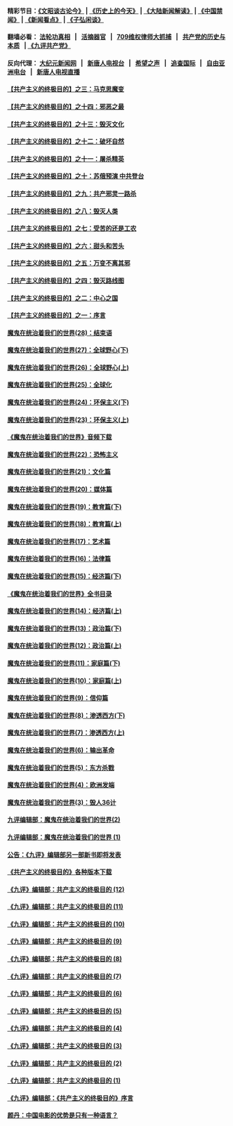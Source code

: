#### 精彩节目：[《文昭谈古论今》](http://134.209.198.168/wenzhao) | [《历史上的今天》](http://134.209.198.168/today-in-history) | [《大陆新闻解读》](http://134.209.198.168/ntdtv-comedy) | [《中国禁闻》](http://134.209.198.168/ntdtv-news) | [《新闻看点》](http://134.209.198.168/news-insight) | [《子弘闲谈》](http://134.209.198.168/zihongxiantan/) 

  #### 翻墙必看： [法轮功真相](http://134.209.198.168:10000/videos/truth.html) &nbsp;&nbsp;|&nbsp;&nbsp; [活摘器官](http://134.209.198.168:10000/videos/res/Organs/) &nbsp;&nbsp;|&nbsp;&nbsp; [709维权律师大抓捕](http://134.209.198.168:10000/videos/709/) &nbsp;&nbsp;|&nbsp;&nbsp; [共产党的历史与本质](http://134.209.198.168:10000/videos/ccp.html) &nbsp;&nbsp;| [《九评共产党》](http://134.209.198.168:10000/videos/jiuping/) 

#### 反向代理： [大纪元新闻网](http://134.209.198.168:10080/) &nbsp;&nbsp;|&nbsp;&nbsp; [新唐人电视台](http://134.209.198.168:8000/) &nbsp;&nbsp;|&nbsp;&nbsp; [希望之声](http://134.209.198.168:8200/) &nbsp;&nbsp;|&nbsp;&nbsp; [追查国际](http://134.209.198.168:10010/) &nbsp;&nbsp;|&nbsp;&nbsp; [自由亚洲电台](http://134.209.198.168:9800/) &nbsp;&nbsp;|&nbsp;&nbsp; [新唐人电视直播](http://134.209.198.168/) 

#### [【共产主义的终极目的】之三：马克思魔变](../pages/nsc422/n11061941.md?t=04031537) 

#### [【共产主义的终极目的】之十四：邪恶之最](../pages/nsc422/n11150249.md?t=04031537) 

#### [【共产主义的终极目的】之十三：毁灭文化](../pages/nsc422/n11135227.md?t=04031537) 

#### [【共产主义的终极目的】之十二：破坏自然](../pages/nsc422/n11135214.md?t=04031537) 

#### [【共产主义的终极目的】之十一：屠杀精英](../pages/nsc422/n11118442.md?t=04031537) 

#### [【共产主义的终极目的】之十：苏俄预演 中共登台](../pages/nsc422/n11118424.md?t=04031537) 

#### [【共产主义的终极目的】之九：共产邪灵一路杀](../pages/nsc422/n11114139.md?t=04031537) 

#### [【共产主义的终极目的】之八：毁灭人类](../pages/nsc422/n11108503.md?t=04031537) 

#### [【共产主义的终极目的】之七：受苦的还是工农](../pages/nsc422/n11101809.md?t=04031537) 

#### [【共产主义的终极目的】之六：甜头和苦头](../pages/nsc422/n11096971.md?t=04031537) 

#### [【共产主义的终极目的】之五：万变不离其邪](../pages/nsc422/n11091285.md?t=04031537) 

#### [【共产主义的终极目的】之四：毁灭路线图](../pages/nsc422/n11086284.md?t=04031537) 

#### [【共产主义的终极目的】之二：中心之国](../pages/nsc422/n11047728.md?t=04031537) 

#### [【共产主义的终极目的】之一：序言](../pages/nsc422/n11086077.md?t=04031537) 

#### [魔鬼在统治着我们的世界(28)：结束语](../pages/nsc422/n10936246.md?t=04031537) 

#### [魔鬼在统治着我们的世界(27)：全球野心(下)](../pages/nsc422/n10928319.md?t=04031537) 

#### [魔鬼在统治着我们的世界(26)：全球野心(上)](../pages/nsc422/n10900318.md?t=04031537) 

#### [魔鬼在统治着我们的世界(25)：全球化](../pages/nsc422/n10788205.md?t=04031537) 

#### [魔鬼在统治着我们的世界(24)：环保主义(下)](../pages/nsc422/n10695307.md?t=04031537) 

#### [魔鬼在统治着我们的世界(23)：环保主义(上)](../pages/nsc422/n10688613.md?t=04031537) 

#### [《魔鬼在统治着我们的世界》音频下载](../pages/nsc422/n10635553.md?t=04031537) 

#### [魔鬼在统治着我们的世界(22)：恐怖主义](../pages/nsc422/n10614727.md?t=04031537) 

#### [魔鬼在统治着我们的世界(21)：文化篇](../pages/nsc422/n10597706.md?t=04031537) 

#### [魔鬼在统治着我们的世界(20)：媒体篇](../pages/nsc422/n10586579.md?t=04031537) 

#### [魔鬼在统治着我们的世界(19)：教育篇(下)](../pages/nsc422/n10564808.md?t=04031537) 

#### [魔鬼在统治着我们的世界(18)：教育篇(上)](../pages/nsc422/n10526970.md?t=04031537) 

#### [魔鬼在统治着我们的世界(17)：艺术篇](../pages/nsc422/n10499093.md?t=04031537) 

#### [魔鬼在统治着我们的世界(16)：法律篇](../pages/nsc422/n10485969.md?t=04031537) 

#### [魔鬼在统治着我们的世界(15)：经济篇(下)](../pages/nsc422/n10469975.md?t=04031537) 

#### [《魔鬼在统治着我们的世界》全书目录](../pages/nsc422/n10464261.md?t=04031537) 

#### [魔鬼在统治着我们的世界(14)：经济篇(上)](../pages/nsc422/n10457370.md?t=04031537) 

#### [魔鬼在统治着我们的世界(13)：政治篇(下)](../pages/nsc422/n10448270.md?t=04031537) 

#### [魔鬼在统治着我们的世界(12)：政治篇(上)](../pages/nsc422/n10444576.md?t=04031537) 

#### [魔鬼在统治着我们的世界(11)：家庭篇(下)](../pages/nsc422/n10440961.md?t=04031537) 

#### [魔鬼在统治着我们的世界(10)：家庭篇(上)](../pages/nsc422/n10435448.md?t=04031537) 

#### [魔鬼在统治着我们的世界(9)：信仰篇](../pages/nsc422/n10432159.md?t=04031537) 

#### [魔鬼在统治着我们的世界(8)：渗透西方(下)](../pages/nsc422/n10429603.md?t=04031537) 

#### [魔鬼在统治着我们的世界(7)：渗透西方(上)](../pages/nsc422/n10426013.md?t=04031537) 

#### [魔鬼在统治着我们的世界(6)：输出革命](../pages/nsc422/n10421536.md?t=04031537) 

#### [魔鬼在统治着我们的世界(5)：东方杀戮](../pages/nsc422/n10417707.md?t=04031537) 

#### [魔鬼在统治着我们的世界(4)：欧洲发端](../pages/nsc422/n10414890.md?t=04031537) 

#### [魔鬼在统治着我们的世界(3)：毁人36计](../pages/nsc422/n10411583.md?t=04031537) 

#### [九评编辑部：魔鬼在统治着我们的世界(2)](../pages/nsc422/n10410036.md?t=04031537) 

#### [九评编辑部：魔鬼在统治着我们的世界 (1)](../pages/nsc422/n10406825.md?t=04031537) 

#### [公告：《九评》编辑部另一部新书即将发表](../pages/nsc422/n10405104.md?t=04031537) 

#### [《共产主义的终极目的》各种版本下载](../pages/nsc422/n10022138.md?t=04031537) 

#### [《九评》编辑部：共产主义的终极目的 (12)](../pages/nsc422/n9933272.md?t=04031537) 

#### [《九评》编辑部：共产主义的终极目的 (11)](../pages/nsc422/n9924973.md?t=04031537) 

#### [《九评》编辑部：共产主义的终极目的 (10)](../pages/nsc422/n9920883.md?t=04031537) 

#### [《九评》编辑部：共产主义的终极目的 (9)](../pages/nsc422/n9916363.md?t=04031537) 

#### [《九评》编辑部：共产主义的终极目的 (8)](../pages/nsc422/n9912488.md?t=04031537) 

#### [《九评》编辑部：共产主义的终极目的 (7)](../pages/nsc422/n9901176.md?t=04031537) 

#### [《九评》编辑部：共产主义的终极目的 (6)](../pages/nsc422/n9899359.md?t=04031537) 

#### [《九评》编辑部：共产主义的终极目的 (5)](../pages/nsc422/n9893174.md?t=04031537) 

#### [《九评》编辑部：共产主义的终极目的 (4)](../pages/nsc422/n9891246.md?t=04031537) 

#### [《九评》编辑部：共产主义的终极目的 (3)](../pages/nsc422/n9879879.md?t=04031537) 

#### [《九评》编辑部：共产主义的终极目的 (2)](../pages/nsc422/n9876205.md?t=04031537) 

#### [《九评》编辑部：共产主义的终极目的 (1)](../pages/nsc422/n9865857.md?t=04031537) 

#### [《九评》编辑部：《共产主义的终极目的》序言](../pages/nsc422/n9862666.md?t=04031537) 

#### [颜丹：中国电影的优势是只有一种语言？](../pages/nsc422/n9583062.md?t=04031537) 

